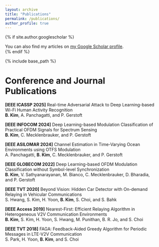 ```yaml
---
layout: archive
title: "Publications"
permalink: /publications/
author_profile: true
---
```


{% if site.author.googlescholar %}
  <div class="wordwrap">You can also find my articles on <a href="{{site.author.googlescholar}}">my Google Scholar profile</a>.</div>
{% endif %}

{% include base_path %}

Conference and Journal Publications
======
**[IEEE ICASSP 2025]** Real-time Adversarial Attack to Deep Learning-based Wi-Fi Human Activity Recognition \
**B. Kim**, A. Panchagatti, and P. Gerstoft

**[IEEE INFOCOM 2024]** Deep Learning-based Modulation Classification of Practical OFDM Signals for Spectrum Sensing \
**B. Kim**, C. Mecklenbrauker, and P. Gerstoft

**[IEEE ASILOMAR 2024]** Channel Estimation in Time-Varying Ocean Environments using OTFS Modulation \
A. Panchagatti, **B. Kim**, C. Mecklenbrauker, and P. Gerstoft

**[IEEE GLOBECOM 2022]** Deep Learning-based OFDM Modulation Classification without Symbol-level Synchronization \
**B. Kim**, V. Sathyanarayanan, M. Bianco, C. Mecklenbrauker, D. Bharadia, and P. Gerstoft

**[IEEE TVT 2020]** Beyond Vision: Hidden Car Detector with On-demand Relaying in Vehicular Communications \
S. Hwang, S. Kim, H. Yoon, **B. Kim**, S. Choi, and S. Bahk

**[IEEE Access 2019]** Nearest-First: Efficient Relaying Algorithm in Heterogeneous V2V Communication Environments \
**B. Kim**, S. Kim, H. Yoon, S. Hwang, M. Punithan, B. R. Jo, and S. Choi

**[IEEE TVT 2018]** FAGA: Feedback-Aided Greedy Algorithm for Periodic Messages in LTE-V2V Communication \
S. Park, H. Yoon, **B. Kim**, and S. Choi